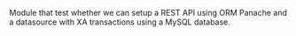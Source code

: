 Module that test whether we can setup a REST API using ORM Panache and a datasource with XA transactions using a MySQL database.
